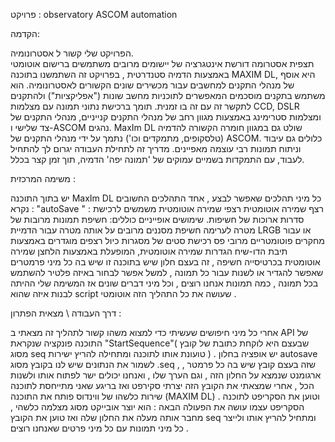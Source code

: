 פרויקט :  observatory ASCOM automation 

הקדמה: 

הפרויקט שלי קשור ל אסטרונומיה.  
תצפית אסטרומה דורשת אינטגרציה של יישומים מרובים משתמשים ברישום אוטומטי באמצעות הדמיה סטנדרטית ,  בפרויקט זה השתמשנו בתוכנה MAXIM DL,   היא אוסף של מנהלי התקנים למחשבים עבור מכשירים שונים הקשורים לאסטרונומיה. הוא משתמש בתקנים מוסכמים המאפשרים לתוכניות מחשב שונות ("אפליקציות") ולהתקנים לתקשר זה עם זה בו זמנית. תומך ברכישת נתוני תמונה עם מצלמות CCD, DSLR ומצלמות סטרימינג באמצעות מגוון רחב של מנהלי התקנים קנייניים, מנהלי התקנים של צד שלישי ו-ASCOM נהגים. 
 MaxIm DL שולט גם במגוון חומרה הקשורה להדמיה (טלסקופים, מתמקדים וכו') נתמך על ידי מנהלי התקנים של ASCOM. כלולים גם עיבוד וניתוח תמונות רבי עוצמה מאפיינים. מדריך זה לתחילת העבודה יגרום לך להתחיל לעבוד, עם התמקדות בשמיים עמוקים של 'תמונה יפה' הדמיה, תוך זמן קצר בכלל. 

משימה המרכזית  : 

יש בתוך התוכנה  MaxIm DL  כל מיני תהלכים שאפשר לבצע , אחד התהלכים החשובים נקרא : "autoSave " :
 רצף שמירה אוטומטית רצפי שמירה אוטומטית משמשים לרכישת סדרות ארוכות של חשיפות. שימושים אופייניים כוללים: חשיפת תמונות מרובות של מטרה לערימה חשיפת מסננים מרובים על אותה מטרה עבור הדמיית LRGB או עבור מחקרים פוטומטריים מרובי פס רכישת סטים של מסגרות כיול רצפים מוגדרים באמצעות תיבת הדו-שיח הגדרות שמירה אוטומטית, המופעלת באמצעות הלחצן שמירה אוטומטית בכרטיסייה חשיפה , זה בעצם חלון שיש בתוכנה זו שיש בה כל מיני פרמטרים שאפשר להגדיר או לשנות עבור כל תמונה , למשל אפשר לבחור באיזה פלטיר להשתמש בכל תמונה , כמה תמונות אנחנו רוצים , וכל מיני דברים שונים 
אז המשימה שלי ההיתה לבנות איזה שהוא script שעושה את כל התהליך הזה אוטומטי . 

דרך העבודה \ מצאית הפתרון : 

אחרי כל מיני חיפושים שעשיתי כדי למצוא משהו קשור לתהליך זה מצאתי ב API של התוכנה פונקציה  שנקראת  "StartSequence"( שבעצם היא לוקחת כתובת של קובץ מסוג seq טועונת אותו לתוכנה ומתחילה להריץ ישירות ) . 
 יש אופציה בחלון autosave לשמור את הנתונים שיש לנו בקובץ מסוג .seq , שזה בעצם קובץ שיש בה כל פרמטר , ארגומנט שנמצא על החלון הזה , וגם הערך שלו , ואנחנו יכולים ישר לפתוח אותו ולשנות הכל , אחרי שמצאתי את הקובץ הזה יצרתי סקירפט ואז בריגע שאני מתייחסת לתוכנה שירות כלשהו של ווינדוס פותח את התוכנה (MAXIM DL) וטוען את הסקריפט לתוכנה . 
הסקריפט עצמו עושה את הפעולה הבאה : הוא יוצר אובייקט מסוג מצלמה כלשהי , מחבר אותה מעלה את החלון שלה ואז טוען את הקובץ seq ומתחיל להריץ אותו ולייצר כל מיני תמונות עם כל מיני פרטים שאנחנו רוצים . 
 
